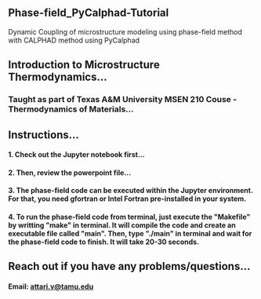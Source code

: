 ## Phase-field_PyCalphad-Tutorial
Dynamic Coupling of microstructure modeling using phase-field method with CALPHAD method using PyCalphad

## Introduction to Microstructure Thermodynamics...
### Taught as part of Texas A&M University MSEN 210 Couse - Thermodynamics of Materials...

## Instructions...
#### 1. Check out the Jupyter notebook first...
#### 2. Then, review the powerpoint file...
#### 3. The phase-field code can be executed within the Jupyter environment. For that, you need gfortran or Intel Fortran pre-installed in your system.
#### 4. To run the phase-field code from terminal, just execute the "Makefile" by writting "make" in terminal. It will compile the code and create an executable file called "main". Then, type "./main" in terminal and wait for the phase-field code to finish. It will take 20-30 seconds.



##  Reach out if you have any problems/questions...
#### Email: attari.v@tamu.edu 


